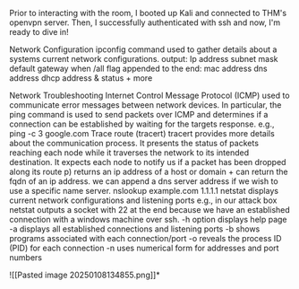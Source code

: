 Prior to interacting with the room, I booted up Kali and connected to THM's openvpn server. Then, I successfully authenticated with ssh and now, I'm ready to dive in!

Network Configuration 
	 ipconfig command used to gather details about a systems current network configurations. 
	 output:
		 Ip address 
		 subnet mask 
		 default gateway 
	when /all flag appended to the end:
		mac address
		dns address
		dhcp address & status 
		+ more 

Network Troubleshooting 
	Internet Control Message Protocol (ICMP) used to communicate error messages between network devices. 
	In particular, the ping command is used to send packets over ICMP and determines if a connection can be established by waiting for the targets response. 
		e.g., ping -c 3 google.com
	Trace route (tracert) 
	tracert provides more details about the communication process. It presents the status of packets reaching each node while it traverses the network to its intended destination. 
	It expects each node to notify us if a packet has been dropped along its route  p) 
		returns an ip address of a host or domain + can return the fqdn of an ip address.
	we can append a dns server address if we wish to use a specific name server.
		nslookup example.com 1.1.1.1 
	netstat 
		displays current network configurations and listening ports 
		e.g., in our attack box netstat outputs a socket with 22 at the end because we have an established connection with a windows machine over ssh. 
		-h option displays help page 
		-a displays all established connections and listening ports
		-b shows programs associated with each connection/port
		-o reveals the process ID (PID) for each connection 
		-n uses numerical form for addresses and port numbers


![[Pasted image 20250108134855.png]]*
